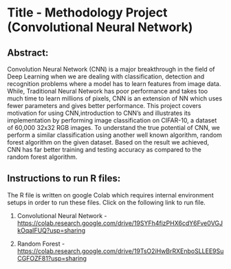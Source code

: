 # Title - Methodology Project (Convolutional Neural Network)
## Abstract:
Convolution Neural Network (CNN) is a major breakthrough in the field of Deep Learning when we are dealing with  classification, detection and recognition problems where a model has to learn features from image data. While, Traditional Neural Network has poor performance and takes too much time to learn millions of pixels, CNN is an extension of NN which uses fewer parameters and gives better performance. This project covers motivation for using CNN,introduction to CNN’s and illustrates its implementation by performing  image classification on CIFAR-10, a dataset of 60,000 32x32 RGB images. To understand the true potential of CNN, we perform a similar classification using another well known algorithm, random forest algorithm on the given dataset. Based on the result we achieved, CNN has far better training and testing accuracy as compared to the random forest algorithm.

## Instructions to run R files:

The R file is written on google Colab which requires internal environment setups in order to run these files. Click on the following link to run file.

1) Convolutional Neural Network - https://colab.research.google.com/drive/19SYFh4fizPHX6cdY6Fve0VGJkOqaIFUQ?usp=sharing

2) Random Forest - https://colab.research.google.com/drive/19TsO2iHwBrRXEnboSLLEE9SuCGFOZF81?usp=sharing


